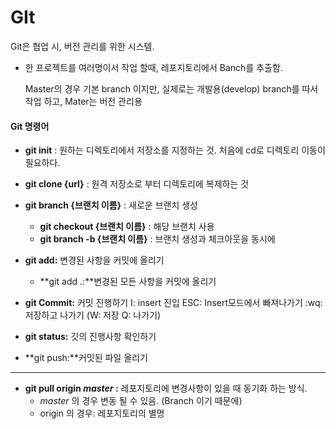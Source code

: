 # GIt

Git은 협업 시, 버전 관리를 위한 시스템.

* 한 프로젝트를 여러명이서 작업 할때, 레포지토리에서 Banch를 추출함.

  Master의 경우 기본 branch 이지만, 실제로는 개발용(develop) branch를 따서 작업 하고,
  Mater는 버전 관리용



#### Git 명령어

* **git init** : 원하는 디렉토리에서 저장소를 지정하는 것. 처음에 cd로 디렉토리 이동이 필요하다.
* **git clone {url}** : 원격 저장소로 부터 디렉토리에 복제하는 것
* **git branch {브랜치 이름}** : 새로운 브랜치 생성
  * **git checkout {브랜치 이름}** : 해당 브랜치 사용
  * **git branch -b {브랜치 이름}** : 브랜치 생성과 체크아웃을 동시에

* **git add:** 변경된 사항을 커밋에 올리기
  * **git add .:**변경된 모든 사항을 커밋에 올리기 
* **git Commit:** 커밋 진행하기
  I: insert 진입
  ESC: Insert모드에서 빠져나가기
  :wq: 저장하고 나가기 (W: 저장 Q: 나가기)
* **git status:** 깃의 진행사항 확인하기
* **git push:**커밋된 파일 올리기

---

* **git pull origin *master* :** 레포지토리에 변경사항이 있을 때 동기화 하는 방식.
  * *master* 의 경우  변동 될 수 있음. (Branch 이기 때문에)
  * origin 의 경우: 레포지토리의 별명

